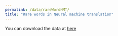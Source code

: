 ```yaml
---
permalink: /data/rareWordNMT/
title: "Rare words in Neural machine translation"
---
```





You can download the data at [here](https://osf.io/zj42x/)